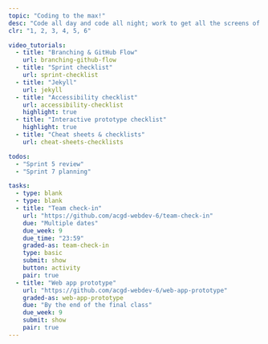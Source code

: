 ```yaml
---
topic: "Coding to the max!"
desc: "Code all day and code all night; work to get all the screens of the application design functional."
clr: "1, 2, 3, 4, 5, 6"

video_tutorials:
  - title: "Branching & GitHub Flow"
    url: branching-github-flow
  - title: "Sprint checklist"
    url: sprint-checklist
  - title: "Jekyll"
    url: jekyll
  - title: "Accessibility checklist"
    url: accessibility-checklist
    highlight: true
  - title: "Interactive prototype checklist"
    highlight: true
  - title: "Cheat sheets & checklists"
    url: cheat-sheets-checklists

todos:
  - "Sprint 5 review"
  - "Sprint 7 planning"

tasks:
  - type: blank
  - type: blank
  - title: "Team check-in"
    url: "https://github.com/acgd-webdev-6/team-check-in"
    due: "Multiple dates"
    due_week: 9
    due_time: "23:59"
    graded-as: team-check-in
    type: basic
    submit: show
    button: activity
    pair: true
  - title: "Web app prototype"
    url: "https://github.com/acgd-webdev-6/web-app-prototype"
    graded-as: web-app-prototype
    due: "By the end of the final class"
    due_week: 9
    submit: show
    pair: true
---
```

